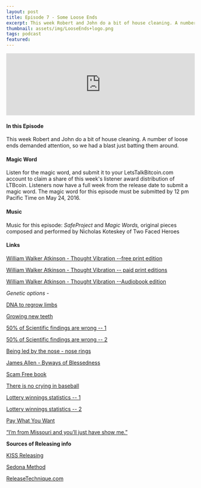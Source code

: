 ```yaml
---
layout: post
title: Episode 7 - Some Loose Ends
excerpt: This week Robert and John do a bit of house cleaning. A number of loose ends demanded attention, so we had a blast just batting them around.
thumbnail: assets/img/LooseEnds+logo.png
tags: podcast
featured:
---
```


<iframe width="100%" height="166" scrolling="no" frameborder="no" src="https://w.soundcloud.com/player/?url=https%3A//api.soundcloud.com/tracks/264331606&amp;color=ff5500&amp;auto_play=false&amp;hide_related=false&amp;show_comments=true&amp;show_user=true&amp;show_reposts=false"></iframe>

#### In this Episode

This week Robert and John do a bit of house cleaning. A number of
loose ends demanded attention, so we had a blast just batting them around.

#### Magic Word

Listen for the magic word, and submit it to your LetsTalkBitcoin.com account to claim a share of this week's  listener award distribution of LTBcoin. Listeners now have a full week from the release date to submit a magic word. The magic word for this episode must be submitted by 12 pm Pacific Time on May 24, 2016.

#### Music

Music for this episode: *SafeProject* and *Magic Words,* original pieces composed and performed by Nicholas Koteskey of Two Faced Heroes

#### Links

[William Walker Atkinson - Thought Vibration --free print edition](https://archive.org/stream/ThoughtVibrationOrTheLawOfAttractionInTheThoughtWorld/Thought_Vibration__Or__The_Law_of_Attrac#page/n1/mode/2up)

[William Walker Atkinson - Thought Vibration -- paid print editions](http://calm.li/thoughtvibration)

[William Walker Atkinson - Thought Vibration --Audiobook edition](https://archive.org/details/thought_vibration_ap_librivox)

*Genetic options -*

[DNA to regrow limbs](http://www.bbc.com/future/story/20130307-will-we-ever-regenerate-limbs)

[Growing new teeth](http://www.usnews.com/news/articles/2013/05/13/alligators-can-grow-new-teeth-so-why-not-humans)

[50% of Scientific findings are wrong -- 1](https://www.newscientist.com/article/dn7915-most-scientific-papers-are-probably-wrong)

[50% of Scientific findings are wrong -- 2](https://www.theguardian.com/science/occams-corner/2013/sep/17/scientific-studies-wrong)

[Being led by the nose - nose rings](https://en.wikipedia.org/wiki/Nose_ring_(animal))

[James Allen - Byways of Blessedness](http://j.mp/pax_james-allen)

[Scam Free book](http://livesensical.com/scamfree)

[There is no crying in baseball](https://www.youtube.com/watch?v=6M8szlSa-8o)

[Lottery winnings statistics -- 1](http://www.statisticbrain.com/lottery-winner-statistics/)

[Lottery winnings statistics -- 2](http://brandongaille.com/22-lottery-winners-bankrupt-statistics/)

[Pay What You Want](https://en.wikipedia.org/wiki/Pay_what_you_want)

[“I’m from Missouri and you’ll just have show me.”](https://en.wikipedia.org/wiki/Willard_Duncan_Vandiver)

**Sources of Releasing info**

[KISS Releasing](http://lesterandme.com/)

[Sedona Method](http://www.sedona.com/Home.asp)

[ReleaseTechnique.com](http://www.releasetechnique.com/)

